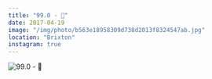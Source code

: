```yaml
---
title: "99.0 - 🏁"
date: 2017-04-19
image: "/img/photo/b563e18958309d738d2013f8324547ab.jpg"
location: "Brixton"
instagram: true
---
```


![99.0 - 🏁](/img/photo/b563e18958309d738d2013f8324547ab.jpg)
